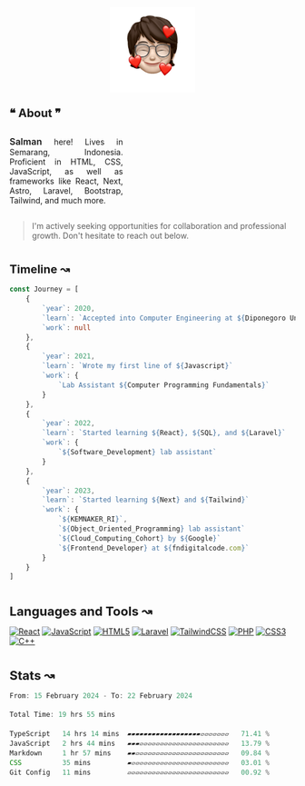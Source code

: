 <div align="center" style="display: flex; justify-content: center;">
    <img align="center" src="./public/Bitmoji.png" alt="Bitmoji" style="width: 150px;">
</div>

<span style="width: 200px; display: flex; flex-direction: column;">
        <p align="left" style="margin-top: 24px; margin-bottom: 14px; font-weight: bold; font-size: 20px">❝ About ❞</p>
        <p style="text-align: justify;"><span style="font-weight: 600; font-size: 16px;">Salman</span> here! Lives in Semarang, Indonesia. Proficient in HTML, CSS, JavaScript, as well as frameworks like React, Next, Astro, Laravel, Bootstrap, Tailwind, and much more.
        </p>
    </span>

> I'm actively seeking opportunities for collaboration and professional growth. Don't hesitate to reach out below.
    

#

<p align="left" style="margin-bottom: 14px; font-weight: bold; font-size: 20px">Timeline ↝</p>

```typescript
const Journey = [
    {
        `year`: 2020,
        `learn`: `Accepted into Computer Engineering at ${Diponegoro University}`
        `work`: null
    },
    {
        `year`: 2021,
        `learn`: `Wrote my first line of ${Javascript}`
        `work`: {
            `Lab Assistant ${Computer Programming Fundamentals}`
        }
    },
    {
        `year`: 2022,
        `learn`: `Started learning ${React}, ${SQL}, and ${Laravel}`
        `work`: {
            `${Software_Development} lab assistant`
        }
    },
    {
        `year`: 2023,
        `learn`: `Started learning ${Next} and ${Tailwind}`
        `work`: {
            `${KEMNAKER_RI}`,
            `${Object_Oriented_Programming} lab assistant`
            `${Cloud_Computing_Cohort} by ${Google}`
            `${Frontend_Developer} at ${fndigitalcode.com}`
        }
    }
]
```

#

<p align="left" style="margin-bottom: 14px; font-weight: bold; font-size: 22px">Languages and Tools ↝</p>

[![React](https://img.shields.io/badge/react-%2320232a.svg?style=for-the-badge&logo=react&logoColor=%2361DAFB)]()
[![JavaScript](https://img.shields.io/badge/javascript-%23323330.svg?style=for-the-badge&logo=javascript&logoColor=%23F7DF1E)]()
[![HTML5](https://img.shields.io/badge/html5-%23E34F26.svg?style=for-the-badge&logo=html5&logoColor=white)]()
[![Laravel](https://img.shields.io/badge/laravel-%23FF2D20.svg?style=for-the-badge&logo=laravel&logoColor=white)]()
[![TailwindCSS](https://img.shields.io/badge/tailwindcss-%2338B2AC.svg?style=for-the-badge&logo=tailwind-css&logoColor=white)]()
[![PHP](https://img.shields.io/badge/php-%23777BB4.svg?style=for-the-badge&logo=php&logoColor=white)]()
[![CSS3](https://img.shields.io/badge/css3-%231572B6.svg?style=for-the-badge&logo=css3&logoColor=white)]()
[![C++](https://img.shields.io/badge/c++-%2300599C.svg?style=for-the-badge&logo=c%2B%2B&logoColor=white)]()

#

<p align="left" style="margin-bottom: 14px; font-weight: bold; font-size: 22px">Stats ↝</p>

<!--START_SECTION:waka-->

```typescript
From: 15 February 2024 - To: 22 February 2024

Total Time: 19 hrs 55 mins

TypeScript   14 hrs 14 mins  ▰▰▰▰▰▰▰▰▰▰▰▰▰▰▰▰▰▰▱▱▱▱▱▱▱   71.41 %
JavaScript   2 hrs 44 mins   ▰▰▰▱▱▱▱▱▱▱▱▱▱▱▱▱▱▱▱▱▱▱▱▱▱   13.79 %
Markdown     1 hr 57 mins    ▰▰▱▱▱▱▱▱▱▱▱▱▱▱▱▱▱▱▱▱▱▱▱▱▱   09.84 %
CSS          35 mins         ▰▱▱▱▱▱▱▱▱▱▱▱▱▱▱▱▱▱▱▱▱▱▱▱▱   03.01 %
Git Config   11 mins         ▱▱▱▱▱▱▱▱▱▱▱▱▱▱▱▱▱▱▱▱▱▱▱▱▱   00.92 %
```

<!--END_SECTION:waka-->
